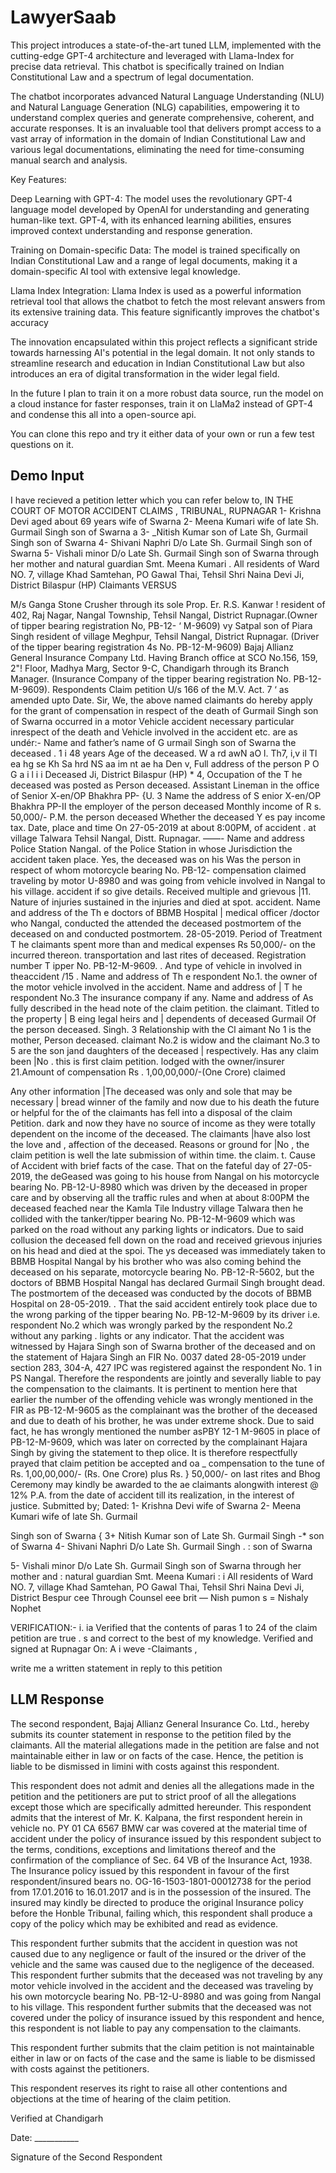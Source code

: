 # LawyerSaab
This project introduces a state-of-the-art tuned LLM, implemented with the cutting-edge GPT-4 architecture and leveraged with Llama-Index for precise data retrieval. This chatbot is specifically trained on Indian Constitutional Law and a spectrum of legal documentation.

The chatbot incorporates advanced Natural Language Understanding (NLU) and Natural Language Generation (NLG) capabilities, empowering it to understand complex queries and generate comprehensive, coherent, and accurate responses. It is an invaluable tool that delivers prompt access to a vast array of information in the domain of Indian Constitutional Law and various legal documentations, eliminating the need for time-consuming manual search and analysis.

Key Features:

Deep Learning with GPT-4: The model uses the revolutionary GPT-4 language model developed by OpenAI for understanding and generating human-like text. GPT-4, with its enhanced learning abilities, ensures improved context understanding and response generation.

Training on Domain-specific Data: The model is trained specifically on Indian Constitutional Law and a range of legal documents, making it a domain-specific AI tool with extensive legal knowledge.

Llama Index Integration: Llama Index is used as a powerful information retrieval tool that allows the chatbot to fetch the most relevant answers from its extensive training data. This feature significantly improves the chatbot's accuracy

The innovation encapsulated within this project reflects a significant stride towards harnessing AI's potential in the legal domain. It not only stands to streamline research and education in Indian Constitutional Law but also introduces an era of digital transformation in the wider legal field.

In the future I plan to train it on a more robust data source, run the model on a cloud instance for faster responses, train it on LlaMa2 instead of GPT-4 and condense this all into a open-source api.

You can clone this repo and try it either data of your own or run a few test questions on it.

##  Demo Input

I have recieved a petition letter which you can refer below to, IN THE COURT OF MOTOR ACCIDENT CLAIMS , TRIBUNAL, RUPNAGAR 1- Krishna Devi aged about 69 years wife of Swarna 2- Meena Kumari wife of late Sh. Gurmail Singh son of Swarna a 3- _Nitish Kumar son of Late Sh, Gurmail Singh son of Swarna 4- Shivani Naphri D/o Late Sh. Gurmail Singh son of Swarna 5- Vishali minor D/o Late Sh. Gurmail Singh son of Swarna through her mother and natural guardian Smt. Meena Kumari . All residents of Ward NO. 7, village Khad Samtehan, PO Gawal Thai, Tehsil Shri Naina Devi Ji, District Bilaspur (HP) Claimants VERSUS

M/s Ganga Stone Crusher through its sole Prop. Er. R.S. Kanwar ! resident of 402, Raj Nagar, Nangal Township, Tehsil Nangal, District Rupnagar.(Owner of tipper bearing registration No, PB-12- ‘ M-9609) vy Satpal son of Piara Singh resident of village Meghpur, Tehsil Nangal, District Rupnagar. (Driver of the tipper bearing registration 4s No. PB-12-M-9609)
    Bajaj Allianz General Insurance Company Ltd. Having Branch office at SCO No.156, 159, 2"! Floor, Madhya Marg, Sector 9-C, Chandigarh through its Branch Manager. (Insurance Company of the tipper bearing registration No. PB-12-M-9609). Respondents Claim petition U/s 166 of the M.V. Act. 7 ‘
    as amended upto Date. Sir, We, the above named claimants do hereby apply for the grant of compensation in respect of the death of Gurmail Singh son of Swarna occurred in a motor Vehicle accident necessary particular inrespect of the death and Vehicle involved in the accident etc. are as undér:-
    Name and father’s name of G urmail Singh son of Swarna the deceased . 1 i 48 years
    Age of the deceased. W a rd awN aO l. Th7, i,v il Tl ea hg se Kh Sa hrd NS aa im nt ae ha Den v,
    Full address of the person P O G a i l i i Deceased Ji, District Bilaspur (HP) * 4, Occupation of the T he deceased was posted as Person deceased. Assistant Lineman in the office of Senior X-en/OP Bhakhra PP- {U. 3
    Name the address of S enior X-en/OP Bhakhra PP-II the employer of the person deceased
    Monthly income of R s. 50,000/- P.M. the person deceased
    Whether the deceased Y es pay income tax.
    Date, place and time On 27-05-2019 at about 8:00PM, of accident . at village Talwara Tehsil Nangal, Distt. Rupnagar. ——-
    Name and address Police Station Nangal. of the Police Station in whose Jurisdiction the accident taken place. Yes, the deceased was on his
    Was the person in respect of whom motorcycle bearing No. PB-12- compensation claimed traveling by motor U-8980 and was going from vehicle involved in Nangal to his village. accident if so give details. Received multiple and grievous |11. Nature of injuries sustained in the injuries and died at spot. accident.
    Name and address of the Th e doctors of BBMB Hospital | medical officer /doctor who Nangal, conducted the attended the deceased postmortem of the deceased on and conducted postmortem. 28-05-2019.
    Period of Treatment T he claimants spent more than and medical expenses Rs 50,000/- on the incurred thereon. transportation and last rites of deceased.
    Registration number T ipper No. PB-12-M-9609. . And type of vehicle in involved in theaccident /15 . Name and address of Th e respondent No.1. the owner of the motor vehicle involved in the accident.
    Name and address of | T he respondent No.3 The insurance company if any.
    Name and address of As fully described in the head note of the claim petition. the claimant.
    Titled to the property | B eing legal heirs and | dependents of deceased Gurmail Of the person deceased. Singh. 3
    Relationship with the Cl aimant No 1 is the mother, Person deceased. claimant No.2 is widow and the claimant No.3 to 5 are the son jand daughters of the deceased | respectively.
    Has any claim been |No . this is first claim petition. lodged with the owner/insurer 21.Amount of compensation Rs . 1,00,00,000/-(One Crore) claimed


  Any other information |The deceased was only and sole that may be necessary | bread winner of the family and now due to his death the future or helpful for the of the claimants has fell into a disposal of the claim Petition. 
    dark and now they have no source of income as they were totally dependent on the income of the deceased. The claimants |have also lost the love and , affection of the deceased.
    Reasons or ground for |No , the claim petition is well the late submission of within time. the claim. t.
    Cause of Accident with brief facts of the case. That on the fateful day of 27-05-2019, the deGeased was going to his house from Nangal on his motorcycle bearing No. PB-12-U-8980 which was driven by the deceased in proper care and by observing all the traffic rules and when at about 8:00PM 
    the deceased feached near the Kamla Tile Industry village Talwara then he collided with the tanker/tipper bearing No. PB-12-M-9609 which was parked on the road without any parking lights or indicators. Due to said collusion the deceased fell down on the road and received grievous injuries 
    on his head and died at the spoi. The ys deceased was immediately taken to BBMB Hospital Nangal by his brother who was also coming behind the deceased on his separate, motorcycle bearing No. PB-12-R-5602, but the doctors of BBMB Hospital Nangal has declared Gurmail Singh brought dead. 
    The postmortem of the deceased was conducted by the docots of BBMB Hospital on 28-05-2019. . That the said accident entirely took place due to the wrong parking of the tipper bearing No. PB-12-M-9609 by its driver i.e. respondent No.2 which was wrongly parked by the respondent No.2 without any parking . 
    lights or any indicator. That the accident was witnessed by Hajara Singh son of Swarna brother of the deceased and on the statement of Hajara Singh an FIR No. 0037 dated 28-05-2019 under section 283, 304-A, 427 IPC was registered against the respondent No. 1 in PS Nangal. 
    Therefore the respondents are jointly and severally liable to pay the compensation to the claimants. It is pertinent to mention here that earlier the number of the offending vehicle was wrongly mentioned in the FIR as PB-12-M-9605 as the complainant was the brother of the deceased and due to death of his brother, 
    he was under extreme shock. Due to said fact, he has wrongly mentioned the number asPBY 12-1 M-9605 in place of PB-12-M-9609, which was later on corrected by the complainant Hajara Singh by giving the statement to thep olice. It is therefore respectfully prayed that claim
    petition be accepted and oa _ compensation to the tune of Rs. 1,00,00,000/- (Rs. One Crore) plus Rs. } 50,000/- on last rites and Bhog Ceremony may kindly be awarded to the ae claimants alongwith interest @ 12% P.A. from the date of accident till its realization, in the interest of justice. 
    Submitted by; Dated: 1- Krishna Devi wife of Swarna 2- Meena Kumari wife of late Sh. Gurmail

Singh son of Swarna { 3+ Nitish Kumar son of Late Sh. Gurmail Singh -* son of Swarna 4- Shivani Naphri D/o Late Sh. Gurmail Singh . : son of Swarna

5- Vishali minor D/o Late Sh. Gurmail Singh son of Swarna through her mother and : natural guardian Smt. Meena Kumari : i All residents of Ward NO. 7, village Khad Samtehan, PO Gawal Thai, Tehsil Shri Naina Devi Ji, District Bespur cee Through Counsel eee brit — Nish pumon s = Nishaly Nophet

VERIFICATION:- i. ia Verified that the contents of paras 1 to 24 of the claim petition are true . s and correct to the best of my knowledge. Verified and signed at Rupnagar On: A i weve -Claimants , 

write me a written statement in reply to this petition

## LLM Response 

The second respondent, Bajaj Allianz General Insurance Co. Ltd., hereby submits its counter statement in response to the petition filed by the claimants. All the material allegations made in the petition are false and not maintainable either in law or on facts of the case. Hence, the petition is liable to be dismissed in limini with costs against this respondent. 

This respondent does not admit and denies all the allegations made in the petition and the petitioners are put to strict proof of all the allegations except those which are specifically admitted hereunder. This respondent admits that the interest of Mr. K. Kalpana, the first respondent herein in vehicle no. PY 01 CA 6567 BMW car was covered at the material time of accident under the policy of insurance issued by this respondent subject to the terms, conditions, exceptions and limitations thereof and the confirmation of the compliance of Sec. 64 VB of the Insurance Act, 1938. The Insurance policy issued by this respondent in favour of the first respondent/insured bears no. OG-16-1503-1801-00012738 for the period from 17.01.2016 to 16.01.2017 and is in the possession of the insured. The insured may kindly be directed to produce the original Insurance policy before the Honble Tribunal, failing which, this respondent shall produce a copy of the policy which may be exhibited and read as evidence.

This respondent further submits that the accident in question was not caused due to any negligence or fault of the insured or the driver of the vehicle and the same was caused due to the negligence of the deceased. This respondent further submits that the deceased was not traveling by any motor vehicle involved in the accident and the deceased was traveling by his own motorcycle bearing No. PB-12-U-8980 and was going from Nangal to his village. This respondent further submits that the deceased was not covered under the policy of insurance issued by this respondent and hence, this respondent is not liable to pay any compensation to the claimants.

This respondent further submits that the claim petition is not maintainable either in law or on facts of the case and the same is liable to be dismissed with costs against the petitioners.

This respondent reserves its right to raise all other contentions and objections at the time of hearing of the claim petition.

Verified at Chandigarh

Date: ___________

Signature of the Second Respondent
